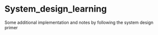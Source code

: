 # System_design_learning
Some additional implementation and notes by following the system design primer

